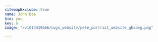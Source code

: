 ```yaml
---
sitemapExclude: true
name: John Doe
bio: yuu
key: 6
image: "/v1614419666/cwys_website/pete_portrait_website_ghaovg.png"

---
```

